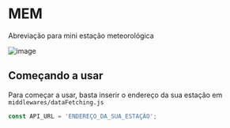 # MEM
Abreviação para mini estação meteorológica


![image](https://user-images.githubusercontent.com/20456307/161154661-d00180cd-a9b3-44ff-a9f8-1f31a6b6e36b.png)

## Começando a usar
Para começar a usar, basta inserir o endereço da sua estação em `middlewares/dataFetching.js`

```javascript
const API_URL = 'ENDEREÇO_DA_SUA_ESTAÇÃO';
```

